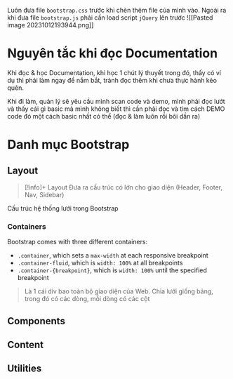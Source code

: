 Luôn đưa file `bootstrap.css` trước khi chèn thêm file của mình vào. 
Ngoài ra khi đưa file `bootstrap.js` phải cần load script `jQuery` lên trước
![[Pasted image 20231012193944.png]]

# Nguyên tắc khi đọc Documentation
Khi đọc & học Documentation, khi học 1 chút lý thuyết trong đó, thấy có ví dụ thì phải làm ngay để nắm bắt, tránh đọc thêm khi chưa thực hành kẻo quên.

Khi đi làm, quản lý sẽ yêu cầu mình scan code và demo, mình phải đọc lướt và thấy cái gì basic mà mình không biết thì cần phải đọc và tìm cách DEMO code đó một cách basic nhất có thể (đọc & làm luôn rồi bôi dần ra)

# Danh mục Bootstrap

## Layout
>[!info]+ Layout
>Đưa ra cấu trúc có lớn cho giao diện (Header, Footer, Nav, Sidebar)

Cấu trúc hệ thống lưới trong Bootstrap
### Containers
Bootstrap comes with three different containers:

- `.container`, which sets a `max-width` at each responsive breakpoint
- `.container-fluid`, which is `width: 100%` at all breakpoints
- `.container-{breakpoint}`, which is `width: 100%` until the specified breakpoint

> Là 1 cái div bao toàn bộ giao diện của Web. Chia lưới giống bảng, trong đó có các dòng, mỗi dòng có các cột
## Components
## Content
## Utilities


